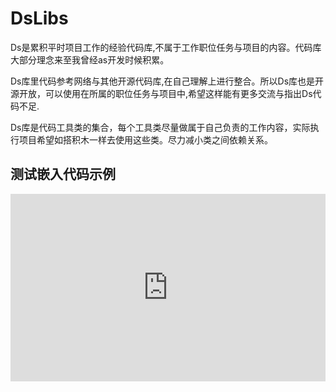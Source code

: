 # DsLibs

Ds是累积平时项目工作的经验代码库,不属于工作职位任务与项目的内容。代码库大部分理念来至我曾经as开发时候积累。

Ds库里代码参考网络与其他开源代码库,在自己理解上进行整合。所以Ds库也是开源开放，可以使用在所属的职位任务与项目中,希望这样能有更多交流与指出Ds代码不足.

Ds库是代码工具类的集合，每个工具类尽量做属于自己负责的工作内容，实际执行项目希望如搭积木一样去使用这些类。尽力减小类之间依赖关系。

## 测试嵌入代码示例
<iframe  src="https://jsfiddle.net/maksim84/gsan4ph1/6/embedded/result,js,html,css/" allowfullscreen="allowfullscreen" frameborder="0" style="width:100%;height:300px;"></iframe>
